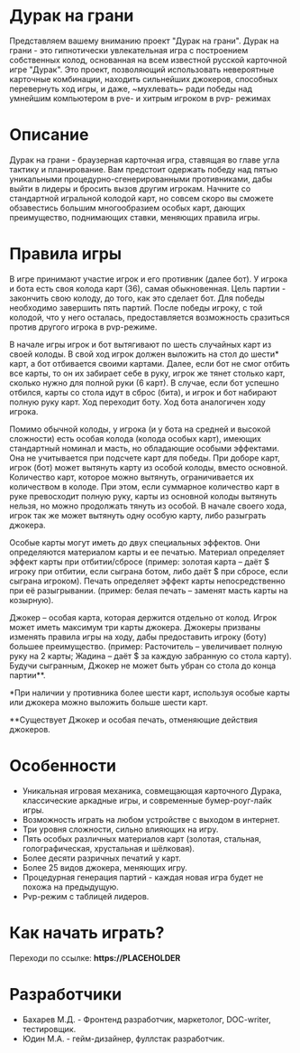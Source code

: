 # Дурак на грани

Представляем вашему вниманию проект "Дурак на грани".
Дурак на грани - это гипнотически увлекательная игра с построением собственных колод, основанная на всем известной русской карточной игре "Дурак". Это проект, позволяющий использовать невероятные карточные комбинации, находить сильнейших джокеров, способных перевернуть ход игры, и даже, ~мухлевать~ ради победы над умнейшим компьютером в pve- и хитрым игроком в pvp- режимах

# Описание

Дурак на грани - браузерная карточная игра, ставящая во главе угла тактику и планирование. Вам предстоит одержать победу над пятью уникальными процедурно-сгенерированными противниками, дабы выйти в лидеры и бросить вызов другим игрокам. Начните со стандартной игральной колодой карт, но совсем скоро вы сможете обзавестись большим многообразием особых карт, дающих преимущество, поднимающих ставки, меняющих правила игры.

# Правила игры

В игре принимают участие игрок и его противник (далее бот). У игрока и бота есть своя колода карт (36), самая обыкновенная. Цель партии - закончить свою колоду, до того, как это сделает бот. Для победы необходимо завершить пять партий. После победы игроку, с той колодой, что у него осталась, предоставляется возможность сразиться против другого игрока в pvp-режиме.

В начале игры игрок и бот вытягивают по шесть случайных карт из своей колоды. В свой ход игрок должен выложить на стол до шести* карт, а бот отбивается своими картами. Далее, если бот не смог отбить все карты, то он их забирает себе в руку, игрок же тянет столько карт, сколько нужно для полной руки (6 карт). В случае, если бот успешно отбился, карты со стола идут в сброс (бита), и игрок и бот набирают полную руку карт. Ход переходит боту. Ход бота аналогичен ходу игрока.

Помимо обычной колоды, у игрока (и у бота на средней и высокой сложности) есть особая колода (колода особых карт), имеющих стандартный номинал и масть, но обладающие особыми эффектами. Она не учитывается при подсчете карт для победы. При доборе карт, игрок (бот) может вытянуть карту из особой колоды, вместо основной. Количество карт, которое можно вытянуть, ограничивается их количеством в колоде. При этом, если суммарное количество карт в руке превосходит полную руку, карты из основной колоды вытянуть нельзя, но можно продолжать тянуть из особой. В начале своего хода, игрок так же может вытянуть одну особую карту, либо разыграть джокера.

Особые карты могут иметь до двух специальных эффектов. Они определяются материалом карты и ее печатью. Материал определяет эффект карты при отбитии/сбросе (пример: золотая карта – даёт $ игроку при отбитии, если сыграна ботом, либо даёт $ при сбросе, если сыграна игроком). Печать определяет эффект карты непосредственно при её разыгрывании. (пример: белая печать – заменят масть карты на козырную).

Джокер – особая карта, которая держится отдельно от колод. Игрок может иметь максимум три карты джокера. Джокеры призваны изменять правила игры на ходу, дабы предоставить игроку (боту) большее преимущество. (пример: Расточитель – увеличивает полную руку на 2 карты; Жадина – даёт $ за каждую забранную со стола карту). Будучи сыгранным, Джокер не может быть убран со стола до конца партии**.

*При наличии у противника более шести карт, используя особые карты или джокера можно выложить больше шести карт.

**Существует Джокер и особая печать, отменяющие действия джокеров. 

# Особенности
- Уникальная игровая механика, совмещающая карточного Дурака, классические аркадные игры, и современные бумер-роуг-лайк игры.
- Возможность играть на любом устройстве с выходом в интернет.
- Три уровня сложности, сильно влияющих на игру.
- Пять особых различных материалов карт (золотая, стальная, голографическая, хрустальная и шёлковая).
- Более десяти разричных печатий у карт.
- Более 25 видов джокера, меняющих игру.
- Процедурная генерация партий - каждая новая игра будет не похожа на предыдущую.
- Pvp-режим с таблицей лидеров.

# Как начать играть?
Переходи по ссылке:
**https://PLACEHOLDER**

# Разработчики
- Бахарев М.Д. - Фронтенд разработчик, маркетолог, DOC-writer, тестировщик.
- Юдин М.А. - гейм-дизайнер, фуллстак разработчик.
